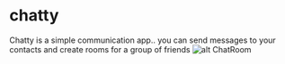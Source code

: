 # chatty
Chatty is a simple communication app.. you can send messages to your contacts and create rooms for a group of friends
![alt ChatRoom]([https://play-lh.googleusercontent.com/kMofEFLjobZy_bCuaiDogzBcUT-dz3BBbOrIEjJ-hqOabjK8ieuevGe6wlTD15QzOqw])
